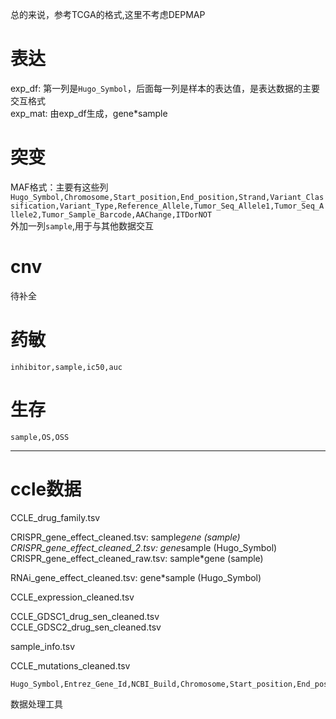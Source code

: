 总的来说，参考TCGA的格式,这里不考虑DEPMAP

# 表达
exp_df: 第一列是`Hugo_Symbol`，后面每一列是样本的表达值，是表达数据的主要交互格式  
exp_mat: 由exp_df生成，gene*sample  

# 突变
MAF格式：主要有这些列
`Hugo_Symbol,Chromosome,Start_position,End_position,Strand,Variant_Classification,Variant_Type,Reference_Allele,Tumor_Seq_Allele1,Tumor_Seq_Allele2,Tumor_Sample_Barcode,AAChange,ITDorNOT`  
外加一列`sample`,用于与其他数据交互

# cnv
待补全

# 药敏
`inhibitor,sample,ic50,auc`


# 生存
`sample,OS,OSS`





---------------------------

# ccle数据


CCLE_drug_family.tsv             


CRISPR_gene_effect_cleaned.tsv: sample*gene (sample)
CRISPR_gene_effect_cleaned_2.tsv: gene*sample (Hugo_Symbol)
CRISPR_gene_effect_cleaned_raw.tsv: sample*gene (sample)

RNAi_gene_effect_cleaned.tsv: gene*sample (Hugo_Symbol)

CCLE_expression_cleaned.tsv      

CCLE_GDSC1_drug_sen_cleaned.tsv  
CCLE_GDSC2_drug_sen_cleaned.tsv

sample_info.tsv

CCLE_mutations_cleaned.tsv
```
Hugo_Symbol,Entrez_Gene_Id,NCBI_Build,Chromosome,Start_position,End_position,Strand,Variant_Classification,Variant_Type,Reference_Allele,Tumor_Seq_Allele1,dbSNP_RS,dbSNP_Val_Status,Genome_Change,Annotation_Transcript,DepMap_ID,cDNA_Change,Codon_Change,Protein_Change,isDeleterious,isTCGAhotspot,TCGAhsCnt,isCOSMIChotspot,COSMIChsCnt,ExAC_AF,Variant_annotation,CGA_WES_AC,HC_AC,RD_AC,RNAseq_AC,SangerWES_AC,WGS_AC,Tumor_Sample_Barcode,Tumor_Seq_Allele2,sample
```

数据处理工具






